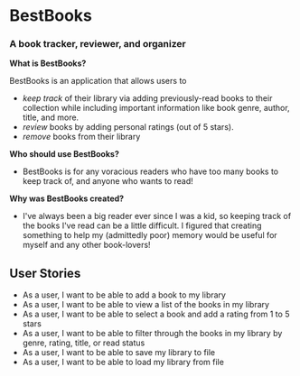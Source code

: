 # BestBooks

### A book tracker, reviewer, and  organizer

**What is BestBooks?**

BestBooks is an application that allows users to

- *keep track* of their library via adding previously-read books to their collection while including important
  information like book genre, author, title, and more.
- *review* books by adding personal ratings (out of 5 stars).
- *remove* books from their library

**Who should use BestBooks?**

- BestBooks is for any voracious readers who have too many books to keep track of, and anyone who wants to read!

**Why was BestBooks created?**

- I've always been a big reader ever since I was a kid, so keeping track of the books I've read can be a little
  difficult. I figured that creating something to help my (admittedly poor) memory would be useful for myself and any
  other book-lovers!

## User Stories

- As a user, I want to be able to add a book to my library
- As a user, I want to be able to view a list of the books in my library
- As a user, I want to be able to select a book and add a rating from 1 to 5 stars
- As a user, I want to be able to filter through the books in my library by genre, rating, title, or read status
- As a user, I want to be able to save my library to file
- As a user, I want to be able to load my library from file